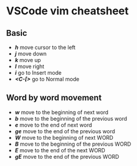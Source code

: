 # VSCode vim cheatsheet
## Basic
- **_h_** move cursor to the left
- **_j_** move down
- **_k_** move up
- **_l_** move right
- **_i_** go to Insert mode
- **_<ESC> <C-C> <C-[>_** go to Normal mode
## Word by word movement
- **_w_** move to the beginning of next word
- **_b_** move to the beginning of the previous word
- **_e_** move to the end of next word
- **_ge_** move to the end of the previous word
- **_W_** move to the beginning of next WORD
- **_B_** move to the beginning of the previous WORD
- **_E_** move to the end of the next WORD
- **_gE_** move to the end of the previous WORD